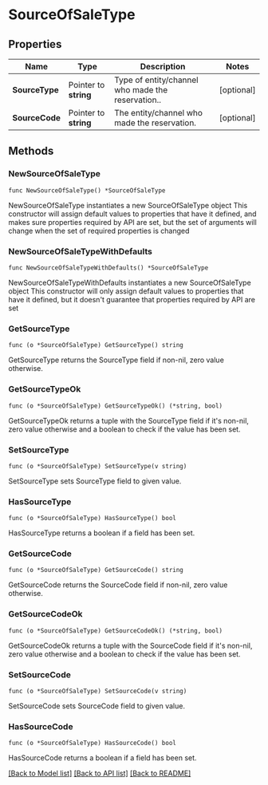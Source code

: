 # SourceOfSaleType

## Properties

Name | Type | Description | Notes
------------ | ------------- | ------------- | -------------
**SourceType** | Pointer to **string** | Type of entity/channel who made the reservation.. | [optional] 
**SourceCode** | Pointer to **string** | The entity/channel who made the reservation. | [optional] 

## Methods

### NewSourceOfSaleType

`func NewSourceOfSaleType() *SourceOfSaleType`

NewSourceOfSaleType instantiates a new SourceOfSaleType object
This constructor will assign default values to properties that have it defined,
and makes sure properties required by API are set, but the set of arguments
will change when the set of required properties is changed

### NewSourceOfSaleTypeWithDefaults

`func NewSourceOfSaleTypeWithDefaults() *SourceOfSaleType`

NewSourceOfSaleTypeWithDefaults instantiates a new SourceOfSaleType object
This constructor will only assign default values to properties that have it defined,
but it doesn't guarantee that properties required by API are set

### GetSourceType

`func (o *SourceOfSaleType) GetSourceType() string`

GetSourceType returns the SourceType field if non-nil, zero value otherwise.

### GetSourceTypeOk

`func (o *SourceOfSaleType) GetSourceTypeOk() (*string, bool)`

GetSourceTypeOk returns a tuple with the SourceType field if it's non-nil, zero value otherwise
and a boolean to check if the value has been set.

### SetSourceType

`func (o *SourceOfSaleType) SetSourceType(v string)`

SetSourceType sets SourceType field to given value.

### HasSourceType

`func (o *SourceOfSaleType) HasSourceType() bool`

HasSourceType returns a boolean if a field has been set.

### GetSourceCode

`func (o *SourceOfSaleType) GetSourceCode() string`

GetSourceCode returns the SourceCode field if non-nil, zero value otherwise.

### GetSourceCodeOk

`func (o *SourceOfSaleType) GetSourceCodeOk() (*string, bool)`

GetSourceCodeOk returns a tuple with the SourceCode field if it's non-nil, zero value otherwise
and a boolean to check if the value has been set.

### SetSourceCode

`func (o *SourceOfSaleType) SetSourceCode(v string)`

SetSourceCode sets SourceCode field to given value.

### HasSourceCode

`func (o *SourceOfSaleType) HasSourceCode() bool`

HasSourceCode returns a boolean if a field has been set.


[[Back to Model list]](../README.md#documentation-for-models) [[Back to API list]](../README.md#documentation-for-api-endpoints) [[Back to README]](../README.md)


